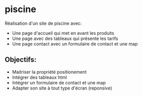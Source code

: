 # piscine

Réalisation d'un site de piscine avec:
* Une page d'accueil qui met en avant les produits
* Une page avec des tableaux qui présente les tarifs
* Une page contact avec un formulaire de contact et une map

## Objectifs:
* Maitriser la propriété positionement
* Intégrer des tableaux html
* Intégrer un formulaire de contact et une map
* Adapter son site à tout type d'écran (reponsive)

